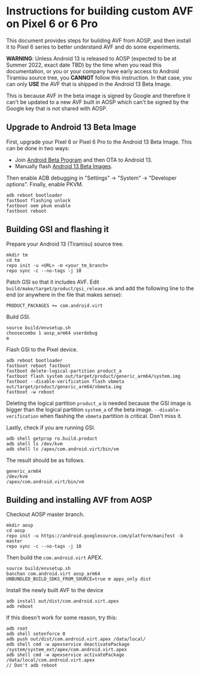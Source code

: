 # Instructions for building custom AVF on Pixel 6 or 6 Pro

This document provides steps for building AVF from AOSP, and then install it to
Pixel 6 series to better understand AVF and do some experiments.

**WARNING**: Unless Android 13 is released to AOSP (expected to be at Summer
2022, exact date TBD) by the time when you read this documentation, or you or
your company have early access to Android Tiramisu source tree, you **CANNOT**
follow this instruction. In that case, you can only **USE** the AVF that is
shipped in the Android 13 Beta Image.

This is because AVF in the beta image is signed by Google and therefore it can't
be updated to a new AVF built in AOSP which can't be signed by the Google key
that is not shared with AOSP.

## Upgrade to Android 13 Beta Image

First, upgrade your Pixel 6 or Pixel 6 Pro to the Android 13 Beta Image. This
can be done in two ways:

* Join [Android Beta Program](https://www.google.com/android/beta) and then OTA
  to Android 13.
* Manually flash [Android 13 Beta Images](https://developer.android.com/about/versions/13/download#factory-images).

Then enable ADB debugging in "Settings" -> "System" -> "Developer options".
Finally, enable PKVM.

```shell
adb reboot bootloader
fastboot flashing unlock
fastboot oem pkvm enable
fastboot reboot
```

## Building GSI and flashing it

Prepare your Android 13 (Tiramisu) source tree.

```shell
mkdir tm
cd tm
repo init -u <URL> -m <your_tm_branch>
repo sync -c --no-tags -j 10
```

Patch GSI so that it includes AVF. Edit
`build/make/target/product/gsi_release.mk` and add the following line to the
end (or anywhere in the file that makes sense):

```
PRODUCT_PACKAGES += com.android.virt
```

Build GSI.

```shell
source build/envsetup.sh
choosecombo 1 aosp_arm64 userdebug
m
```

Flash GSI to the Pixel device.

```shell
adb reboot bootloader
fastboot reboot fastboot
fastboot delete-logical-partition product_a
fastboot flash system out/target/product/generic_arm64/system.img
fastboot --disable-verification flash vbmeta out/target/product/generic_arm64/vbmeta.img
fastboot -w reboot
```

Deleting the logical partition `product_a` is needed because the GSI image is
bigger than the logical partition `system_a` of the beta image.
`--disable-verification` when flashing the `vbmeta` partition is critical. Don't
miss it.

Lastly, check if you are running GSI.

```shell
adb shell getprop ro.build.product
adb shell ls /dev/kvm
adb shell ls /apex/com.android.virt/bin/vm
```

The result should be as follows.

```
generic_arm64
/dev/kvm
/apex/com.android.virt/bin/vm
```

## Building and installing AVF from AOSP

Checkout AOSP master branch.

```shell
mkdir aosp
cd aosp
repo init -u https://android.googlesource.com/platform/manifest -b master
repo sync -c --no-tags -j 10
```

Then build the `com.android.virt` APEX.

```shell
source build/envsetup.sh
banchan com.android.virt aosp_arm64
UNBUNDLED_BUILD_SDKS_FROM_SOURCE=true m apps_only dist
```

Install the newly built AVF to the device

```shell
adb install out/dist/com.android.virt.apex
adb reboot
```

If this doesn't work for some reason, try this:

```
adb root
adb shell setenforce 0
adb push out/dist/com.android.virt.apex /data/local/
adb shell cmd -w apexservice deactivatePackage /system/system_ext/apex/com.android.virt.apex
adb shell cmd -w apexservice activatePackage /data/local/com.android.virt.apex
// Don't adb reboot
```
